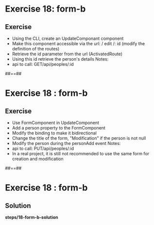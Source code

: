 <!-- .slide: class="exercice" -->

# Exercise 18: form-b

## Exercise<br>

-   Using the CLI, create an UpdateComponant component
-   Make this component accessible via the url: / edit /: id (modify the definition of the routes)
-   Retrieve the id parameter from the url (ActivatedRoute)
-   Using this id retrieve the person's details
    Notes:
-   api to call: GET/api/peoples/:id

##==##

<!-- .slide: class="exercice" -->

# Exercise 18 : form-b

## Exercise<br>

-   Use FormComponent in UpdateComponent
-   Add a person property to the FormComponent
-   Modify the binding to make it bidirectional
-   Change the title of the form, "Modification" if the person is not null
-   Modify the person during the personAdd event
    Notes:
-   api to call: PUT/api/peoples/:id
-   In a real project, it is still not recommended to use the same form for creation and modification

##==##

<!-- .slide: class="exercice full-center" -->

# Exercise 18 : form-b

## Solution

<b>steps/18-form-b-solution</b>
